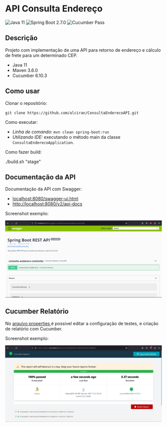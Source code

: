 # API Consulta Endereço

<a><img src="https://img.shields.io/static/v1?label=Java&message=version11&color=blue" alt="Java 11"/></a>
<a><img src="https://img.shields.io/static/v1?label=SpringBoot&message=2.7.0&color=yellow" alt="Spring Boot 2.7.0"/></a>
<a><img src="https://img.shields.io/static/v1?label=Cucumber&message=Pass&color=brightgreen" alt="Cucumber Pass"/></a>

## Descrição
Projeto com implementação de uma API para retorno de endereço e cálculo de frete para um determinado CEP.

- Java 11
- Maven 3.6.0
- Cucumber 6.10.3

## Como usar
Clonar o repositório:

```
git clone https://github.com/alciran/ConsultaEnderecoAPI.git
```

Como executar:

- _Linha de comando:_ `mvn clean spring-boot:run`
- _Utilizando IDE:_ executando o método main da classe `ConsultaEnderecoApplication`.

Como fazer build:

./build.sh "stage"

## Documentação da API
Documentação da API com Swagger:

- [localhost:8080/swagger-ui.html](localhost:8080/swagger-ui.html)
- [http://localhost:8080/v2/api-docs](http://localhost:8080/v2/api-docs)

Screenshot exemplo:

![api_doc_swagger](/src/assets/api_doc_swagger.png?raw=true "API Doc Swagger")

## Cucumber Relatório
No [arquivo properties ](https://github.com/alciran/ConsultaEnderecoAPI/blob/main/src/test/resources/junit-platform.properties) é possivel editar a configuração de testes, e criação de relatório com Cucumber.


Screenshot exemplo:

![cucumber_relatorio](/src/assets/cucumber_relatorio.png?raw=true "Cucumber Relatório")







